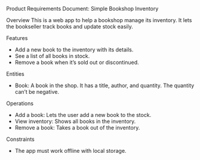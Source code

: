 Product Requirements Document: Simple Bookshop Inventory

Overview
This is a web app to help a bookshop manage its inventory. It lets the bookseller track books and update stock easily.

Features
- Add a new book to the inventory with its details.
- See a list of all books in stock.
- Remove a book when it’s sold out or discontinued.

Entities
- Book: A book in the shop. It has a title, author, and quantity. The quantity can’t be negative.

Operations
- Add a book: Lets the user add a new book to the stock.
- View inventory: Shows all books in the inventory.
- Remove a book: Takes a book out of the inventory.

Constraints
- The app must work offline with local storage.